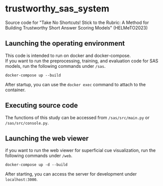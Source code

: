 # trustworthy_sas_system
Source code for "Take No Shortcuts! Stick to the Rubric: A Method for Building Trustworthy Short Answer Scoring Models" (HELMeTO2023)  

## Launching the operating environment
This code is intended to run on docker and docker-compose.  
If you want to run the preprocessing, training, and evaluation code for SAS models, run the following commands under `/sas`.
```
docker-compose up --build
```
After startup, you can use the `docker exec` command to attach to the container.

## Executing source code
The functions of this study can be accessed from `/sas/src/main.py` or `/sas/src/console.py`.

## Launching the web viewer
if you want to run the web viewer for superficial cue visualization, run the following commands under `/web`.  
```
docker-compose up -d --build
```
After starting, you can access the server for development under `localhost:3000`.
